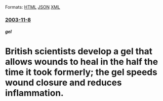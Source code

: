 
Formats: [HTML](/news/2003/11/8/british-scientists-develop-a-gel-that-allows-wounds-to-heal-in-the-half-the-time-it-took-formerly-the-gel-speeds-wound-closure-and-reduces.html)  [JSON](/news/2003/11/8/british-scientists-develop-a-gel-that-allows-wounds-to-heal-in-the-half-the-time-it-took-formerly-the-gel-speeds-wound-closure-and-reduces.json)  [XML](/news/2003/11/8/british-scientists-develop-a-gel-that-allows-wounds-to-heal-in-the-half-the-time-it-took-formerly-the-gel-speeds-wound-closure-and-reduces.xml)  

### [2003-11-8](/news/2003/11/8/index.md)

##### gel
#  British scientists develop a gel that allows wounds to heal in the half the time it took formerly; the gel speeds wound closure and reduces inflammation.



